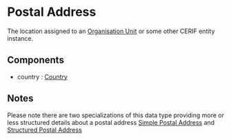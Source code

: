 # Postal Address

The location assigned to an [Organisation Unit](../entities/Organisation_Unit.md) or some other CERIF entity instance.

## Components

- country : [Country](../datatypes/Country.md)

## Notes

Please note there are two specializations of this data type providing more or less structured details about a postal 
address [Simple Postal Address](../datatypes/Simple_Postal_Address.md) and [Structured Postal Address](../datatypes/Structured_Postal_Address.md)

